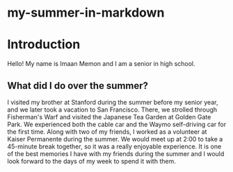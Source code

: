 # my-summer-in-markdown
# Introduction
Hello! My name is Imaan Memon and I am a senior in high school. 
## What did I do over the summer? 
I visited my brother at Stanford during the summer before my senior year, and we later took a vacation to San Francisco. There, we strolled through Fisherman's Warf and visited the Japanese Tea Garden at Golden Gate Park. We experienced both the cable car and the Waymo self-driving car for the first time. Along with two of my friends, I worked as a volunteer at Kaiser Permanente during the summer. We would meet up at 2:00 to take a 45-minute break together, so it was a really enjoyable experience. It is one of the best memories I have with my friends during the summer and I would look forward to the days of my week to spend it with them.
